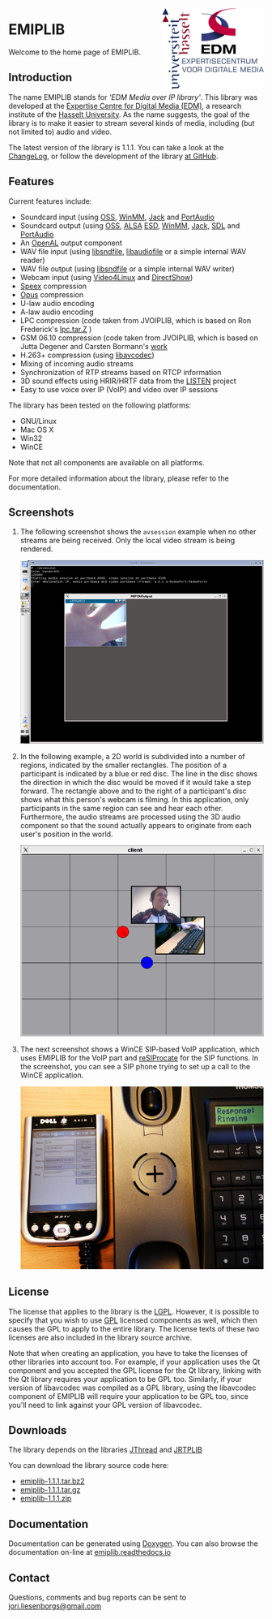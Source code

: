 <a href="http://www.edm.uhasselt.be/"><img style="border-width:0;float:right;" src="EDM-UH.png" alt="EDM logo" /></a>

EMIPLIB
=======
	
Welcome to the home page of EMIPLIB.

Introduction
------------

The name EMIPLIB stands for _'EDM Media over IP library'_. This library was developed at the 
[Expertise Centre for Digital Media (EDM)](http://www.edm.uhasselt.be), a research 
institute of the [Hasselt University](http://www.uhasselt.be). As the name suggests, 
the goal of the library is to make it easier to stream several kinds of media, including (but 
not limited to) audio and video. 			

The latest version of the library is 1.1.1. You can take a look at the 
[ChangeLog](https://github.com/j0r1/EMIPLIB/blob/master/ChangeLog), or follow the
development of the library [at GitHub](https://github.com/j0r1/EMIPLIB).

Features
--------

Current features include:

 - Soundcard input (using [OSS](http://www.opensound.com/), 
   [WinMM](https://msdn.microsoft.com/en-us/library/windows/desktop/dd743834(v=vs.85).aspx),
   [Jack](http://jackit.sourceforge.net/) and 
   [PortAudio](http://www.portaudio.com/)
 - Soundcard output (using [OSS](http://www.opensound.com/), 
   [ALSA](http://www.alsa-project.org/)
   [ESD](http://ftp.gnome.org/pub/gnome/sources/esound/0.2/), 
   [WinMM](https://msdn.microsoft.com/en-us/library/windows/desktop/dd743834(v=vs.85).aspx),
   [Jack](http://jackit.sourceforge.net/),
   [SDL](http://www.libsdl.org/)
   and [PortAudio](http://www.portaudio.com/)
 - An [OpenAL](http://www.openal.org/) output component
 - WAV file input (using [libsndfile](http://www.mega-nerd.com/libsndfile/),
   [libaudiofile](http://www.68k.org/~michael/audiofile/)
   or a simple internal WAV reader)
 - WAV file output (using [libsndfile](http://www.mega-nerd.com/libsndfile/)
   or a simple internal WAV writer)
 - Webcam input (using [Video4Linux](http://linuxtv.org/v4lwiki/)
   and [DirectShow](https://msdn.microsoft.com/en-us/library/windows/desktop/dd375454(v=vs.85).aspx))
 - [Speex](http://www.speex.org/) compression
 - [Opus](http://opus-codec.org/) compression
 - U-law audio encoding
 - A-law audio encoding
 - LPC compression (code taken from JVOIPLIB, which is based on Ron Frederick's 
   [lpc.tar.Z](ftp://parcftp.xerox.com/pub/net-research/lpc.tar.Z) )
 - GSM 06.10 compression (code taken from JVOIPLIB, which is based on Jutta Degener 
   and Carsten Bormann's [work](http://kbs.cs.tu-berlin.de/~jutta/toast.html)
 - H.263+ compression (using [libavcodec](http://ffmpeg.org/libavcodec.html))
 - Mixing of incoming audio streams
 - Synchronization of RTP streams based on RTCP information
 - 3D sound effects using HRIR/HRTF data from the [LISTEN](http://recherche.ircam.fr/equipes/salles/listen/)
   project
 - Easy to use voice over IP (VoIP) and video over IP sessions

The library has been tested on the following platforms:
    
 - GNU/Linux
 - Mac OS X
 - Win32
 - WinCE

Note that not all components are available on all platforms. 
    
For more detailed information about the library, please refer to the documentation.

Screenshots
-----------


 1. The following screenshot shows the `avsession` example when no other
    streams are being received. Only the local video stream is being rendered.

    ![](emiplib-avsession-screenshot.png)

 2. In the following example, a 2D world is subdivided into a number of regions,
    indicated by the smaller rectangles. The position of a participant is indicated
    by a blue or red disc. The line in the disc shows the direction in which the
    disc would be moved if it would take a step forward. The rectangle above and to
    the right of a participant's disc shows what this person's webcam is filming.
    In this application, only participants in the same region can see and hear
    each other. Furthermore, the audio streams are processed using the 3D audio
    component so that the sound actually appears to originate from each user's
    position in the world.

    ![](emiplib-3dsound-screenshot.png)

 3. The next screenshot shows a WinCE SIP-based VoIP application, which uses EMIPLIB
    for the VoIP part and [reSIProcate](http://www.resiprocate.org/)
    for the SIP functions. In the screenshot, you can see a SIP phone trying to set 
    up a call to the WinCE application.

    ![](emiplib-wcesipphone-screenshot.jpg)

License
-------

The license that applies to the library is the [LGPL](https://github.com/j0r1/EMIPLIB/blob/master/LICENSE.LGPL). 
However, it is possible to specify that you wish to use [GPL](https://github.com/j0r1/EMIPLIB/blob/master/LICENSE.GPL) 
licensed components as well, which then causes the GPL to apply to the entire library.
The license texts of these two licenses are also included in the library source archive.

Note that when creating an application, you have to take the licenses of other libraries 
into account too. For example, if your application uses the Qt component and you accepted the 
GPL license for the Qt library, linking with the Qt library requires your application to be GPL 
too. Similarly, if your version of libavcodec was compiled as a GPL library, using the 
libavcodec component of EMIPLIB will require your application to be GPL too, since you'll 
need to link against your GPL version of libavcodec.

Downloads
---------

The library depends on the libraries [JThread](http://research.edm.uhasselt.be/jori/jthread/jthread.html)
and [JRTPLIB](http://research.edm.uhasselt.be/jori/jrtplib/jrtplib.html)

You can download the library source code here:

 - [emiplib-1.1.1.tar.bz2](http://research.edm.uhasselt.be/emiplib/emiplib-1.1.1.tar.bz2)
 - [emiplib-1.1.1.tar.gz](http://research.edm.uhasselt.be/emiplib/emiplib-1.1.1.tar.gz)
 - [emiplib-1.1.1.zip](http://research.edm.uhasselt.be/emiplib/emiplib-1.1.1.zip)

Documentation
-------------
    
Documentation can be generated using [Doxygen](http://www.stack.nl/~dimitri/doxygen/).
You can also browse the documentation on-line at [emiplib.readthedocs.io](http://emiplib.readthedocs.io)

Contact
-------

Questions, comments and bug reports can be sent to
[jori.liesenborgs@gmail.com](mailto:jori.liesenborgs@gmail.com)

